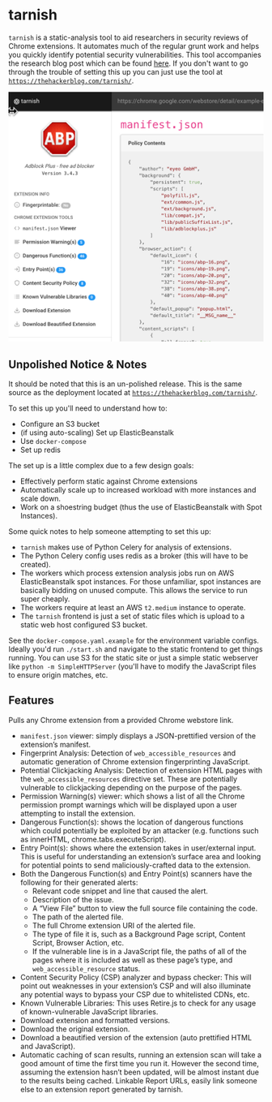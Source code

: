 # tarnish

`tarnish` is a static-analysis tool to aid researchers in security reviews of Chrome extensions. It automates much of the regular grunt work and helps you quickly identify potential security vulnerabilities. This tool accompanies the research blog post which can be found [here](https://thehackerblog.com/kicking-the-rims-a-guide-for-securely-writing-and-auditing-chrome-extensions/index.html). If you don't want to go through the trouble of setting this up you can just use the tool at [`https://thehackerblog.com/tarnish/`](https://thehackerblog.com/tarnish/).

![](screenshot.png)

## Unpolished Notice & Notes

It should be noted that this is an un-polished release. This is the same source as the deployment located at [`https://thehackerblog.com/tarnish/`](https://thehackerblog.com/tarnish/).

To set this up you'll need to understand how to:

* Configure an S3 bucket
* (if using auto-scaling) Set up ElasticBeanstalk
* Use `docker-compose`
* Set up redis

The set up is a little complex due to a few design goals:

* Effectively perform static against Chrome extensions
* Automatically scale up to increased workload with more instances and scale down.
* Work on a shoestring budget (thus the use of ElasticBeanstalk with Spot Instances).

Some quick notes to help someone attempting to set this up:

* `tarnish` makes use of Python Celery for analysis of extensions.
* The Python Celery config uses redis as a broker (this will have to be created).
*  The workers which process extension analysis jobs run on AWS ElasticBeanstalk spot instances. For those unfamiliar, spot instances are basically bidding on unused compute. This allows the service to run super cheaply.
* The workers require at least an AWS `t2.medium` instance to operate.
* The `tarnish` frontend is just a set of static files which is upload to a static web host configured S3 bucket.

See the `docker-compose.yaml.example` for the environment variable configs. Ideally you'd run `./start.sh` and navigate to the static frontend to get things running. You can use S3 for the static site or just a simple static webserver like `python -m SimpleHTTPServer` (you'll have to modify the JavaScript files to ensure origin matches, etc.

## Features
Pulls any Chrome extension from a provided Chrome webstore link.

* `manifest.json` viewer: simply displays a JSON-prettified version of the extension’s manifest.
* Fingerprint Analysis: Detection of `web_accessible_resources` and automatic generation of Chrome extension fingerprinting JavaScript.
* Potential Clickjacking Analysis: Detection of extension HTML pages with the `web_accessible_resources` directive set. These are potentially vulnerable to clickjacking depending on the purpose of the pages.
* Permission Warning(s) viewer: which shows a list of all the Chrome permission prompt warnings which will be displayed upon a user attempting to install the extension.
* Dangerous Function(s): shows the location of dangerous functions which could potentially be exploited by an attacker (e.g. functions such as innerHTML, chrome.tabs.executeScript).
* Entry Point(s): shows where the extension takes in user/external input. This is useful for understanding an extension’s surface area and looking for potential points to send maliciously-crafted data to the extension.
* Both the Dangerous Function(s) and Entry Point(s) scanners have the following for their generated alerts:
	* Relevant code snippet and line that caused the alert.
	* Description of the issue.
	* A “View File” button to view the full source file containing the code.
	* The path of the alerted file.
	* The full Chrome extension URI of the alerted file.
	* The type of file it is, such as a Background Page script, Content Script, Browser Action, etc.
	* If the vulnerable line is in a JavaScript file, the paths of all of the pages where it is included as well as these page’s type, and `web_accessible_resource` status.
* Content Security Policy (CSP) analyzer and bypass checker: This will point out weaknesses in your extension’s CSP and will also illuminate any potential ways to bypass your CSP due to whitelisted CDNs, etc.
* Known Vulnerable Libraries: This uses Retire.js to check for any usage of known-vulnerable JavaScript libraries.
* Download extension and formatted versions.
* Download the original extension.
* Download a beautified version of the extension (auto prettified HTML and JavaScript).
* Automatic caching of scan results, running an extension scan will take a good amount of time the first time you run it. However the second time, assuming the extension hasn’t been updated, will be almost instant due to the results being cached.
Linkable Report URLs, easily link someone else to an extension report generated by tarnish.